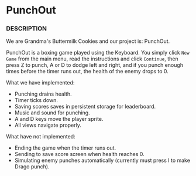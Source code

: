# PunchOut

### DESCRIPTION
We are Grandma's Buttermilk Cookies and our project is: PunchOut.

PunchOut is a boxing game played using the Keyboard. You simply click `New Game` from the main menu, read the instructions and click `Continue`, then press Z to punch, A or D to dodge left and right, and if you punch enough times before the timer runs out, the health of the enemy drops to 0. 

What we have implemented:

 - Punching drains health.
 - Timer ticks down.
 - Saving scores saves in persistent storage for leaderboard.
 - Music and sound for punching.
 - A and D keys move the player sprite.
 - All views navigate properly.

What have not implemented: 

 - Ending the game when the timer runs out.
 - Sending to save score screen when health reaches 0.
 - Simulating enemy punches automatically (currently must press I to make Drago punch).

